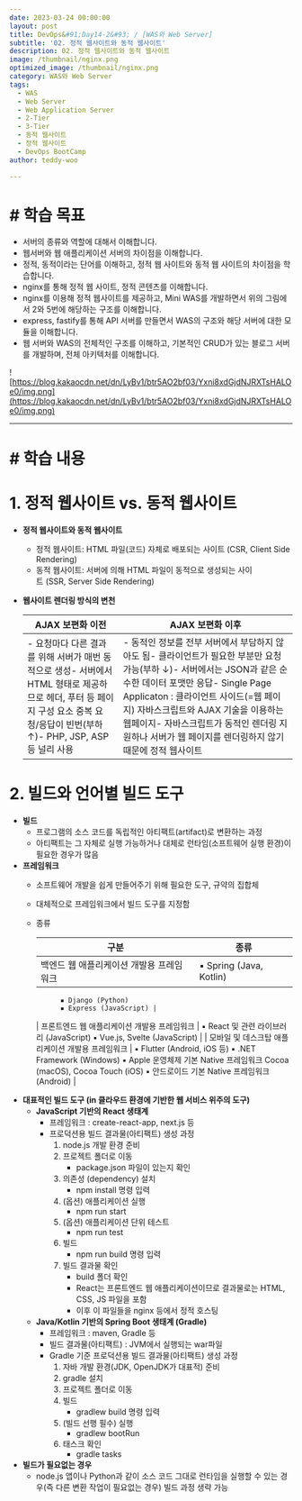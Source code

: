 ```yaml
---
date: 2023-03-24 00:00:00
layout: post
title: DevOps&#91;Day14-2&#93; / [WAS와 Web Server]
subtitle: '02. 정적 웹사이트와 동적 웹사이트'
description: 02. 정적 웹사이트와 동적 웹사이트
image: /thumbnail/nginx.png
optimized_image: /thumbnail/nginx.png
category: WAS와 Web Server
tags:
  - WAS
  - Web Server
  - Web Application Server
  - 2-Tier
  - 3-Tier
  - 동적 웹사이트
  - 정적 웹사이트
  - DevOps BootCamp
author: teddy-woo

---
```


# **# 학습 목표**

- 서버의 종류와 역할에 대해서 이해합니다.
- 웹서버와 웹 애플리케이션 서버의 차이점을 이해합니다.
- 정적, 동적이라는 단어를 이해하고, 정적 웹 사이트와 동적 웹 사이트의 차이점을 학습합니다.
- nginx를 통해 정적 웹 사이트, 정적 콘텐츠를 이해합니다.
- nginx를 이용해 정적 웹사이트를 제공하고, Mini WAS를 개발하면서 위의 그림에서 2와 5번에 해당하는 구조를 이해합니다.
- express, fastify를 통해 API 서버를 만들면서 WAS의 구조와 해당 서버에 대한 모듈을 이해합니다.
- 웹 서버와 WAS의 전체적인 구조를 이해하고, 기본적인 CRUD가 있는 블로그 서버를 개발하며, 전체 아키텍처를 이해합니다.

![https://blog.kakaocdn.net/dn/LyBv1/btr5AO2bf03/Yxni8xdGjdNJRXTsHALOe0/img.png](https://blog.kakaocdn.net/dn/LyBv1/btr5AO2bf03/Yxni8xdGjdNJRXTsHALOe0/img.png)

---

# **# 학습 내용**

# **1. 정적 웹사이트 vs. 동적 웹사이트**

- **정적 웹사이트와 동적 웹사이트**
    - 정적 웹사이트: HTML 파일(코드) 자체로 배포되는 사이트 (CSR, Client Side Rendering)
    - 동적 웹사이트: 서버에 의해 HTML 파일이 동적으로 생성되는 사이트 (SSR, Server Side Rendering)
- **웹사이트 렌더링 방식의 변천**
    
    
    | AJAX 보편화 이전 | AJAX 보편화 이후 |
    | --- | --- |
    | - 요청마다 다른 결과를 위해 서버가 매번 동적으로 생성- 서버에서 HTML 형태로 제공하므로 헤더, 푸터 등 페이지 구성 요소 중복 요청/응답이 빈번(부하↑)- PHP, JSP, ASP 등 널리 사용 | - 동적인 정보를 전부 서버에서 부담하지 않아도 됨- 클라이언트가 필요한 부분만 요청 가능(부하 ↓)- 서버에서는 JSON과 같은 순수한 데이터 포맷만 응답- Single Page Applicaton : 클라이언트 사이드(=웹 페이지) 자바스크립트와 AJAX 기술을 이용하는 웹페이지- 자바스크립트가 동적인 렌더링 지원하나 서버가 웹 페이지를 렌더링하지 않기 때문에 정적 웹사이트 |

# **2. 빌드와 언어별 빌드 도구**

- **빌드**
    - 프로그램의 소스 코드를 독립적인 아티팩트(artifact)로 변환하는 과정
    - 아티팩트는 그 자체로 실행 가능하거나 대체로 런타임(소프트웨어 실행 환경)이 필요한 경우가 많음
- **프레임워크**
    - 소프트웨어 개발을 쉽게 만들어주기 위해 필요한 도구, 규약의 집합체
    - 대체적으로 프레임워크에서 빌드 도구를 지정함
    - 종류
        
        
        | 구분 | 종류 |
        | --- | --- |
        | 백엔드 웹 애플리케이션 개발용 프레임워크 | ▪ Spring (Java, Kotlin)
                ▪ Django (Python)
                ▪ Express (JavaScript) |
        | 프론트엔드 웹 애플리케이션 개발용 프레임워크 | ▪ React 및 관련 라이브러리 (JavaScript)
                ▪ Vue.js, Svelte (JavaScript) |
        | 모바일 및 데스크탑 애플리케이션 개발용 프레임워크 | ▪ Flutter (Android, iOS 등)
                ▪ .NET Framework (Windows)
                ▪ Apple 운영체제 기본 Native 프레임워크 Cocoa (macOS), Cocoa Touch (iOS)
                ▪ 안드로이드 기본 Native 프레임워크 (Android) |
- **대표적인 빌드 도구 (in 클라우드 환경에 기반한 웹 서비스 위주의 도구)**
    - **JavaScript 기반의 React 생태계**
        - 프레임워크 : create-react-app, next.js 등
        - 프로덕션용 빌드 결과물(아티팩트) 생성 과정
            1. node.js 개발 환경 준비
            2. 프로젝트 폴더로 이동
                - package.json 파일이 있는지 확인
            3. 의존성 (dependency) 설치
                - npm install 명령 입력
            4. (옵션) 애플리케이션 실행
                - npm run start
            5. (옵션) 애플리케이션 단위 테스트
                - npm run test
            6. 빌드
                - npm run build 명령 입력
            7. 빌드 결과물 확인
                - build 폴더 확인
                - React는 프론트엔드 웹 애플리케이션이므로 결과물로는 HTML, CSS, JS 파일을 포함
                - 이후 이 파일들을 nginx 등에서 정적 호스팅
    - **Java/Kotlin 기반의 Spring Boot 생태계 (Gradle)**
        - 프레임워크 : maven, Gradle 등
        - 빌드 결과물(아티팩트) : JVM에서 실행되는 war파일
        - Gradle 기준 프로덕션용 빌드 결과물(아티팩트) 생성 과정
            1. 자바 개발 환경(JDK, OpenJDK가 대표적) 준비
            2. gradle 설치
            3. 프로젝트 폴더로 이동
            4. 빌드
                - gradlew build 명령 입력
            5. (빌드 선행 필수) 실행
                - gradlew bootRun
            6. 태스크 확인
                - gradle tasks
- **빌드가 필요없는 경우**
    - node.js 앱이나 Python과 같이 소스 코드 그대로 런타임을 실행할 수 있는 경우(즉 다른 변환 작업이 필요없는 경우) 빌드 과정 생략 가능